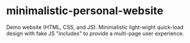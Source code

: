 # minimalistic-personal-website
Demo website (HTML, CSS, and JS). Minimalistic light-wight quick-load design with fake JS "includes" to provide a multi-page user experience.
